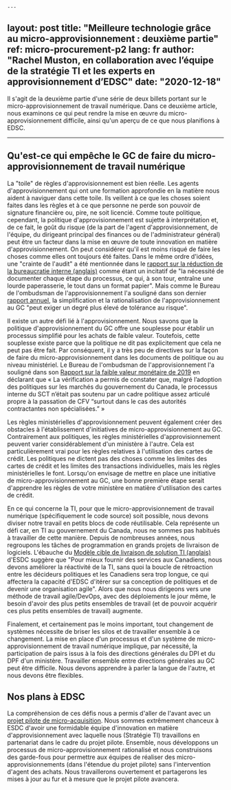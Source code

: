     ---
layout: post
title:  "Meilleure technologie grâce au micro-approvisionnement : deuxième partie"
ref: micro-procurement-p2
lang: fr
author: "Rachel Muston, en collaboration avec l’équipe de la stratégie TI et les experts en approvisionnement d’EDSC"
date: "2020-12-18"
---
<!--markdownlint-disable MD033-->

Il s'agit de la deuxième partie d'une série de deux billets portant sur le micro-approvisionnement de travail numérique.
Dans ce deuxième article, nous examinons ce qui peut rendre la mise en œuvre du micro-approvisionnement difficile, ainsi qu'un aperçu de ce que nous planifions à EDSC.

***

## Qu'est-ce qui empêche le GC de faire du micro-approvisionnement de travail numérique

La "toile" de règles d'approvisionnement est bien réelle.
Les agents d'approvisionnement qui ont une formation approfondie en la matière nous aident à naviguer dans cette toile.
Ils veillent à ce que les choses soient faites dans les règles et à ce que personne ne perde son pouvoir de signature financière ou, pire, ne soit licencié.
Comme toute politique, cependant, la politique d'approvisionnement est sujette à interprétation et, de ce fait, le goût du risque (de la part de l'agent d'approvisionnement, de l'équipe, du dirigeant principal des finances ou de l'administrateur général) peut être un facteur dans la mise en œuvre de toute innovation en matière d'approvisionnement.
On peut considérer qu'il est moins risqué de faire les choses comme elles ont toujours été faites.
Dans le même ordre d'idées, une "crainte de l'audit" a été mentionnée dans le [rapport sur la réduction de la bureaucratie interne (anglais)](https://internal-red-tape-reduction-report.github.io/chapter-3/#roles-and-expectations-are-unmet) comme étant un incitatif de "la nécessité de documenter chaque étape du processus, ce qui, à son tour, entraîne une lourde paperasserie, le tout dans un format papier".
Mais comme le Bureau de l'ombudsman de l'approvisionnement l'a souligné dans son dernier [rapport annuel](http://opo-boa.gc.ca/rapports-reports/2019-2020/index-fra.html#s1-1), la simplification et la rationalisation de l'approvisionnement au GC "peut exiger un degré plus élevé de tolérance au risque".

Il existe un autre défi lié à l'approvisionnement.
Nous savons que la politique d'approvisionnement du GC offre une souplesse pour établir un processus simplifié pour les achats de faible valeur.
Toutefois, cette souplesse existe parce que la politique ne dit pas explicitement que cela ne peut pas être fait.
Par conséquent, il y a très peu de directives sur la façon de faire du micro-approvisionnement dans les documents de politique ou au niveau ministériel.
Le Bureau de l'ombudsman de l'approvisionnement l'a souligné dans son [Rapport sur la faible valeur monétaire de 2019](http://opo-boa.gc.ca/faiblevaleur-dollarvalue-eng.html#s4.2) en déclarant que « La vérification a permis de constater que, malgré l’adoption des politiques sur les marchés du gouvernement du Canada, le processus interne du SCT n’était pas soutenu par un cadre politique assez articulé propre à la passation de CFV “surtout dans le cas des autorités contractantes non spécialisées.” »

Les règles ministérielles d'approvisionnement peuvent également créer des obstacles à l'établissement d'initiatives de micro-approvisionnement au GC.
Contrairement aux politiques, les règles ministérielles d'approvisionnement peuvent varier considérablement d'un ministère à l'autre.
Cela est particulièrement vrai pour les règles relatives à l'utilisation des cartes de crédit.
Les politiques ne dictent pas des choses comme les limites des cartes de crédit et les limites des transactions individuelles, mais les règles ministérielles le font.
Lorsqu'on envisage de mettre en place une initiative de micro-approvisionnement au GC, une bonne première étape serait d'apprendre les règles de votre ministère en matière d'utilisation des cartes de crédit.

En ce qui concerne la TI, pour que le micro-approvisionnement de travail numérique (spécifiquement le code source) soit possible, nous devons diviser notre travail en petits blocs de code réutilisable.
Cela représente un défi car, en TI au gouvernement du Canada, nous ne sommes pas habitués à travailler de cette manière.
Depuis de nombreuses années, nous regroupons les tâches de programmation en grands projets de livraison de logiciels.
L'ébauche du [Modèle cible de livraison de solution TI (anglais)](https://sara-sabr.github.io/ITStrategy/strategy-target-solution-delivery-model.html#business-case-strategic-context) d'ESDC suggère que "Pour mieux fournir des services aux Canadiens, nous devons améliorer la réactivité de la TI, sans quoi la boucle de rétroaction entre les décideurs politiques et les Canadiens sera trop longue, ce qui affectera la capacité d'EDSC d'itérer sur sa conception de politiques et de devenir une organisation agile".
Alors que nous nous dirigeons vers une méthode de travail agile/DevOps, avec des déploiements le jour même, le besoin d'avoir des plus petits ensembles de travail (et de pouvoir acquérir ces plus petits ensembles de travail) augmente.

Finalement, et certainement pas le moins important, tout changement de systèmes nécessite de briser les silos et de travailler ensemble à ce changement.
La mise en place d'un processus et d'un système de micro-approvisionnement de travail numérique implique, par nécessité, la participation de pairs issus à la fois des directions générales du DPI et du DPF d'un ministère.
Travailler ensemble entre directions générales au GC peut être difficile.
Nous devons apprendre à parler la langue de l'autre, et nous devons être flexibles.

## Nos plans à EDSC

La compréhension de ces défis nous a permis d'aller de l'avant avec un [projet pilote de micro-acquisition](https://sara-sabr.github.io/ITStrategy/pilote-de-micro-acquisition.html).
Nous sommes extrêmement chanceux à ESDC d'avoir une formidable équipe d'innovation en matière d'approvisionnement avec laquelle nous (Stratégie TI) travaillons en partenariat dans le cadre du projet pilote.
Ensemble, nous développons un processus de micro-approvisionnement rationalisé et nous construisons des garde-fous pour permettre aux équipes de réaliser des micro-approvisionnements (dans l'étendue du projet pilote) sans l'intervention d'agent des achats.
Nous travaillerons ouvertement et partagerons les mises à jour au fur et à mesure que le projet pilote avancera.
